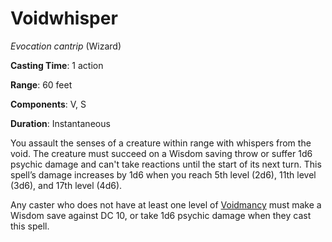 # Voidwhisper
*Evocation cantrip* (Wizard)

**Casting Time**: 1 action

**Range**: 60 feet

**Components**: V, S

**Duration**: Instantaneous

You assault the senses of a creature within range with whispers from the void. The creature must succeed on a Wisdom saving throw or suffer 1d6 psychic damage and can't take reactions until the start of its next turn. This spell’s damage increases by 1d6 when you reach 5th level (2d6), 11th level (3d6), and 17th level (4d6).

Any caster who does not have at least one level of [Voidmancy](/Classes/Wizard/Voidmancy.md) must make a Wisdom save against DC 10, or take 1d6 psychic damage when they cast this spell.